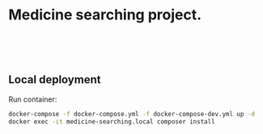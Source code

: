 # Medicine searching project.
<br><br><br>
## Local deployment
Run container: 
```bash
docker-compose -f docker-compose.yml -f docker-compose-dev.yml up -d
docker exec -it medicine-searching.local composer install
```